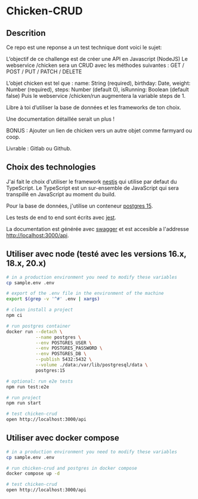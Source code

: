 # Chicken-CRUD

## Descrition

Ce repo est une reponse a un test technique dont voici le sujet:

L’objectif de ce challenge est de créer une API en Javascript (NodeJS)
Le webservice /chicken sera un CRUD avec les méthodes suivantes : GET /
POST / PUT / PATCH / DELETE

L’objet chicken est tel que :
name: String (required),
birthday: Date,
weight: Number (required),
steps: Number (default 0),
isRunning: Boolean (default false) Puis le webservice /chicken/run
augmentera la variable steps de 1.

Libre à toi d’utiliser la base de données et les frameworks de ton
choix.

Une documentation détaillée serait un plus !

BONUS : Ajouter un lien de chicken vers un autre objet comme farmyard ou
coop.

Livrable : Gitlab ou Github.

## Choix des technologies

J'ai fait le choix d'utiliser le framework [nestjs](https://nestjs.com/) qui utilise par defaut du TypeScript.
Le TypeScript est un sur-ensemble de JavaScript qui sera transpillé en JavaScript au moment du build.

Pour la base de données, j'utilise un conteneur [postgres 15](https://hub.docker.com/_/postgres).

Les tests de end to end sont écrits avec [jest](https://docs.nestjs.com/fundamentals/testing).

La documentation est générée avec [swagger](https://docs.nestjs.com/openapi/introduction) et est accesible a l'addresse <http://localhost:3000/api>.

## Utiliser avec node (testé avec les versions 16.x, 18.x, 20.x)

```bash
# in a production environment you need to modify these variables
cp sample.env .env

# export of the .env file in the environment of the machine 
export $(grep -v '^#' .env | xargs)

# clean install a project
npm ci

# run postgres container
docker run --detach \
           --name postgres \
           --env POSTGRES_USER \
           --env POSTGRES_PASSWORD \
           --env POSTGRES_DB \
           --publish 5432:5432 \
           --volume ./data:/var/lib/postgresql/data \
           postgres:15

# optional: run e2e tests
npm run test:e2e

# run project
npm run start

# test chicken-crud
open http://localhost:3000/api
```

## Utiliser avec docker compose

```bash
# in a production environment you need to modify these variables
cp sample.env .env

# run chicken-crud and postgres in docker compose
docker compose up -d

# test chicken-crud
open http://localhost:3000/api
```
